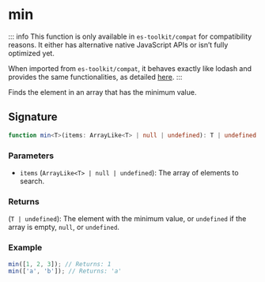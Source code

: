 # min

::: info
This function is only available in `es-toolkit/compat` for compatibility reasons. It either has alternative native JavaScript APIs or isn’t fully optimized yet.

When imported from `es-toolkit/compat`, it behaves exactly like lodash and provides the same functionalities, as detailed [here](../../../compatibility.md).
:::

Finds the element in an array that has the minimum value.

## Signature

```typescript
function min<T>(items: ArrayLike<T> | null | undefined): T | undefined;
```

### Parameters

- `items` (`ArrayLike<T> | null | undefined`): The array of elements to search.

### Returns

(`T | undefined`): The element with the minimum value, or `undefined` if the array is empty, `null`, or `undefined`.

### Example

```typescript
min([1, 2, 3]); // Returns: 1
min(['a', 'b']); // Returns: 'a'
```
